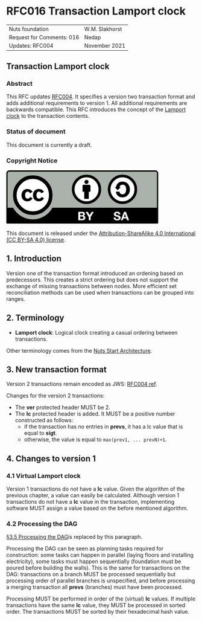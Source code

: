 # RFC016 Transaction Lamport clock

|  |  |
| :--- | :--- |
| Nuts foundation | W.M. Slakhorst |
| Request for Comments: 016 | Nedap |
| Updates: RFC004 | November 2021 |

## Transaction Lamport clock

### Abstract

This RFC updates [RFC004](rfc004-verifiable-transactional-graph.md). It specifies a version two transaction format and adds additional requirements to version 1.
All additional requirements are backwards compatible. This RFC introduces the concept of the [Lamport clock](https://en.wikipedia.org/wiki/Lamport_timestamp) to the transaction contents.

### Status of document

This document is currently a draft.

### Copyright Notice

![](../.gitbook/assets/license.png)

This document is released under the [Attribution-ShareAlike 4.0 International \(CC BY-SA 4.0\) license](https://creativecommons.org/licenses/by-sa/4.0/).

## 1.  Introduction

Version one of the transaction format introduced an ordening based on predecessors. This creates a strict ordering but does not support the exchange of missing transactions between nodes.
More efficient set reconciliation methods can be used when transactions can be grouped into ranges. 

## 2. Terminology

* **Lamport clock**: Logical clock creating a casual ordering between transactions.

Other terminology comes from the [Nuts Start Architecture](rfc001-nuts-start-architecture.md#nuts-start-architecture).

## 3. New transaction format

Version 2 transactions remain encoded as JWS: [RFC004 ref](rfc004-verifiable-transactional-graph.md#3-transaction-format).

Changes for the version 2 transactions:

* The **ver** protected header MUST be 2.
* The **lc** protected header is added. It MUST be a positive number constructed as follows:
  * if the transaction has no entries in **prevs**, it has a lc value that is equal to **sigt**.
  * otherwise, the value is equal to `max(prev1, ... prevN)+1`.

## 4. Changes to version 1

### 4.1 Virtual Lamport clock

Version 1 transactions do not have a **lc** value. Given the algorithm of the previous chapter, a value can easily be calculated.
Although version 1 transactions do not have a **lc** value in the transaction, implementing software MUST assign a value based on the before mentioned algorithm.

### 4.2 Processing the DAG

[§3.5 Processing the DAG](rfc004-verifiable-transactional-graph.md#35-processing-the-dag)is replaced by this paragraph.

Processing the DAG can be seen as planning tasks required for construction: some tasks can happen in parallel \(laying floors and installing electricity\), some tasks must happen sequentially \(foundation must be poured before building the walls\). This is the same for transactions on the DAG: transactions on a branch MUST be processed sequentially but processing order of parallel branches is unspecified, and before processing a merging transaction all **prevs** \(branches\) must have been processed.

Processing MUST be performed in order of the (virtual) **lc** values. 
If multiple transactions have the same **lc** value, they MUST be processed in sorted order.
The transactions MUST be sorted by their hexadecimal hash value.

